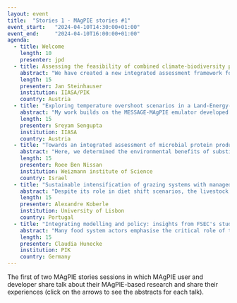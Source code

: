 ```yaml
---
layout: event
title:  "Stories 1 - MAgPIE stories #1"
event_start:   "2024-04-10T14:30:00+01:00"
event_end:     "2024-04-10T16:00:00+01:00"
agenda:
  - title: Welcome
    length: 10
    presenter: jpd 
  - title: Assessing the feasibility of combined climate-biodiversity policies in MAgPIE-MESSAGE
    abstract: "We have created a new integrated assessment framework for the land-energy nexus by soft-coupling MAgPIE and MESSAGEix through a land-use emulator. In this approach, we modify MAgPIE to provide bioenergy potentials based on different policies and biomass prices. Then, we fix these potentials as demands and test carbon price sensitivities to assess land-use emissions under various carbon policies. Combining these two dimensions, we receive a scenario matrix functioning as parameter input for the energy model MESSAGE. We created several such matrices for various biodiversity policies, affecting both bioenergy potentials and land-use carbon emissions. "
    length: 15
    presenter: Jan Steinhauser
    institution: IIASA/PIK
    country: Austria 
  - title: "Exploring temperature overshoot scenarios in a Land-Energy-Climate nexus"
    abstract: "My work builds on the MESSAGE-MAgPIE emulator developed by Jan Steinhauser, and supports the work of Ron Milo's group from Weizmann (in collaboration IIASA and colleagues from PIK), both of which are also presented in MAgPIE stories. In this short section, I will talk about soft-coupling the emulator to MAGICC, the statistical climate model from IIASA, to explore global mean surface temperature overshoot beyond the most ambitious 1.5 °C target agreed in the Paris agreement. This gives us the technical tool to systematically explore Land-Energy-Climate scenarios."
    length: 15
    presenter: Sreyam Sengupta
    institution: IIASA
    country: Austria
  - title: "Towards an integrated assessment of microbial protein production from CO2 and H2"
    abstract: "Here, we determined the environmental benefits of substituting ruminant meat with protein from microbes that grow on H2 and CO2. Using historical data on margarine, a successful analog for an animal-based product, we derived growth projections for microbial protein substitution of ruminant meats. We used these projections in a novel linkage of the MESSAGE-MAgPIE models and analyzed their impacts on the global land-energy-water nexus. Upon substitution, we observed notable improvements in key environmental indicators: natural land, biodiversity, land emissions, water withdrawal and fertilizer use. We also explored the impact of different climate and biodiversity policies. We found microbial scenarios show promise in achieving more ambitious climate targets even under stringent biodiversity policy. Furthermore, the microbial scenario exhibits a reduced carbon price, while  attaining the same climate targets, underscoring its potential as an economically beneficial protein alternative."
    length: 15
    presenter: Roee Ben Nissan
    institution: Weizmann institute of Science
    country: Israel
  - title: "Sustainable intensification of grazing systems with managed pastures implementation"
    abstract: "Despite its role in diet shift scenarios, the livestock sector has received relatively less attention than crops in IAM development. I propose to oresent my work on sustainable intensification of grazing production systems made possible by the separation of managed pastures from rangelands and the creation if a oastures specific Tau factor. I will describe recent applications of these features in the FSEC, Nature Fiinance and Climate Advisers projects, and present proposals for anfuture research agenda."
    length: 15
    presenter: Alexandre Koberle
    institution: University of Lisbon
    country: Portugal
  - title: "Integrating modelling and policy: insights from FSEC's study design"
    abstract: "Many food system actors emphasise the critical role of the global food system in achieving sustainable, inclusive, and climate-friendly future, and advocate for science-based pathways to inform policy. Developing such pathways requires modelling to test targets, explore options, address trade-offs and provide a coherent vision. The MAgPIE framework supports this research by projecting changes considering socio-economic and biophysical factors. However, the findings of the FSEC show that transformation requires a nuanced policy response. Implementing a pathway such as Food System Transformation requires a policy framework that emphasises coherence, bundling, and coordinated governance. Evidence-based, transparent and nuanced policy design ensures effective transformation. Modelling, coupled with a robust policy framework, demonstrates the feasibility and necessity of global food system transformation. FSEC's approach exemplifies integrated study designs, combining modelling and policy."
    length: 15
    presenter: Claudia Hunecke
    institution: PIK
    country: Germany
---
```


The first of two MAgPIE stories sessions in which MAgPIE user and developer
share talk about their MAgPIE-based research and share their experiences (click
on the arrows to see the abstracts for each talk).
